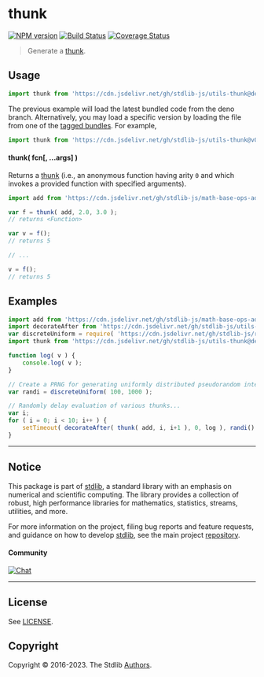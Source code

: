 <!--

@license Apache-2.0

Copyright (c) 2022 The Stdlib Authors.

Licensed under the Apache License, Version 2.0 (the "License");
you may not use this file except in compliance with the License.
You may obtain a copy of the License at

   http://www.apache.org/licenses/LICENSE-2.0

Unless required by applicable law or agreed to in writing, software
distributed under the License is distributed on an "AS IS" BASIS,
WITHOUT WARRANTIES OR CONDITIONS OF ANY KIND, either express or implied.
See the License for the specific language governing permissions and
limitations under the License.

-->

# thunk

[![NPM version][npm-image]][npm-url] [![Build Status][test-image]][test-url] [![Coverage Status][coverage-image]][coverage-url] <!-- [![dependencies][dependencies-image]][dependencies-url] -->

> Generate a [thunk][thunk].

<!-- Section to include introductory text. Make sure to keep an empty line after the intro `section` element and another before the `/section` close. -->

<section class="intro">

</section>

<!-- /.intro -->

<!-- Package usage documentation. -->



<section class="usage">

## Usage

```javascript
import thunk from 'https://cdn.jsdelivr.net/gh/stdlib-js/utils-thunk@deno/mod.js';
```
The previous example will load the latest bundled code from the deno branch. Alternatively, you may load a specific version by loading the file from one of the [tagged bundles](https://github.com/stdlib-js/utils-thunk/tags). For example,

```javascript
import thunk from 'https://cdn.jsdelivr.net/gh/stdlib-js/utils-thunk@v0.0.1-deno/mod.js';
```

#### thunk( fcn\[, ...args] )

Returns a [thunk][thunk] (i.e., an anonymous function having arity `0` and which invokes a provided function with specified arguments).

```javascript
import add from 'https://cdn.jsdelivr.net/gh/stdlib-js/math-base-ops-add@deno/mod.js';

var f = thunk( add, 2.0, 3.0 );
// returns <Function>

var v = f();
// returns 5

// ...

v = f();
// returns 5
```

</section>

<!-- /.usage -->

<!-- Package usage notes. Make sure to keep an empty line after the `section` element and another before the `/section` close. -->

<section class="notes">

</section>

<!-- /.notes -->

<!-- Package usage examples. -->

<section class="examples">

## Examples

<!-- eslint no-undef: "error" -->

```javascript
import add from 'https://cdn.jsdelivr.net/gh/stdlib-js/math-base-ops-add@deno/mod.js';
import decorateAfter from 'https://cdn.jsdelivr.net/gh/stdlib-js/utils-decorate-after@deno/mod.js';
var discreteUniform = require( 'https://cdn.jsdelivr.net/gh/stdlib-js/random-base-discrete-uniform' ).factory;
import thunk from 'https://cdn.jsdelivr.net/gh/stdlib-js/utils-thunk@deno/mod.js';

function log( v ) {
    console.log( v );
}

// Create a PRNG for generating uniformly distributed pseudorandom integers:
var randi = discreteUniform( 100, 1000 );

// Randomly delay evaluation of various thunks...
var i;
for ( i = 0; i < 10; i++ ) {
    setTimeout( decorateAfter( thunk( add, i, i+1 ), 0, log ), randi() );
}
```

</section>

<!-- /.examples -->

<!-- Section to include cited references. If references are included, add a horizontal rule *before* the section. Make sure to keep an empty line after the `section` element and another before the `/section` close. -->

<section class="references">

</section>

<!-- /.references -->

<!-- Section for related `stdlib` packages. Do not manually edit this section, as it is automatically populated. -->

<section class="related">

</section>

<!-- /.related -->

<!-- Section for all links. Make sure to keep an empty line after the `section` element and another before the `/section` close. -->


<section class="main-repo" >

* * *

## Notice

This package is part of [stdlib][stdlib], a standard library with an emphasis on numerical and scientific computing. The library provides a collection of robust, high performance libraries for mathematics, statistics, streams, utilities, and more.

For more information on the project, filing bug reports and feature requests, and guidance on how to develop [stdlib][stdlib], see the main project [repository][stdlib].

#### Community

[![Chat][chat-image]][chat-url]

---

## License

See [LICENSE][stdlib-license].


## Copyright

Copyright &copy; 2016-2023. The Stdlib [Authors][stdlib-authors].

</section>

<!-- /.stdlib -->

<!-- Section for all links. Make sure to keep an empty line after the `section` element and another before the `/section` close. -->

<section class="links">

[npm-image]: http://img.shields.io/npm/v/@stdlib/utils-thunk.svg
[npm-url]: https://npmjs.org/package/@stdlib/utils-thunk

[test-image]: https://github.com/stdlib-js/utils-thunk/actions/workflows/test.yml/badge.svg?branch=v0.0.1
[test-url]: https://github.com/stdlib-js/utils-thunk/actions/workflows/test.yml?query=branch:v0.0.1

[coverage-image]: https://img.shields.io/codecov/c/github/stdlib-js/utils-thunk/main.svg
[coverage-url]: https://codecov.io/github/stdlib-js/utils-thunk?branch=main

<!--

[dependencies-image]: https://img.shields.io/david/stdlib-js/utils-thunk.svg
[dependencies-url]: https://david-dm.org/stdlib-js/utils-thunk/main

-->

[chat-image]: https://img.shields.io/gitter/room/stdlib-js/stdlib.svg
[chat-url]: https://gitter.im/stdlib-js/stdlib/

[stdlib]: https://github.com/stdlib-js/stdlib

[stdlib-authors]: https://github.com/stdlib-js/stdlib/graphs/contributors

[umd]: https://github.com/umdjs/umd
[es-module]: https://developer.mozilla.org/en-US/docs/Web/JavaScript/Guide/Modules

[deno-url]: https://github.com/stdlib-js/utils-thunk/tree/deno
[umd-url]: https://github.com/stdlib-js/utils-thunk/tree/umd
[esm-url]: https://github.com/stdlib-js/utils-thunk/tree/esm
[branches-url]: https://github.com/stdlib-js/utils-thunk/blob/main/branches.md

[stdlib-license]: https://raw.githubusercontent.com/stdlib-js/utils-thunk/main/LICENSE

[thunk]: https://en.wikipedia.org/wiki/Thunk

<!-- <related-links> -->

<!-- </related-links> -->

</section>

<!-- /.links -->
